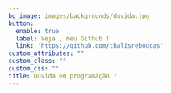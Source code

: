```yaml
---
bg_image: images/backgrounds/duvida.jpg
button:
  enable: true
  label: Veja , meu Github !
  link: 'https://github.com/thalisreboucas'
custom_attributes: ""
custom_class: ""
custom_css: ""
title: Dúvida em programação ?
---
```

